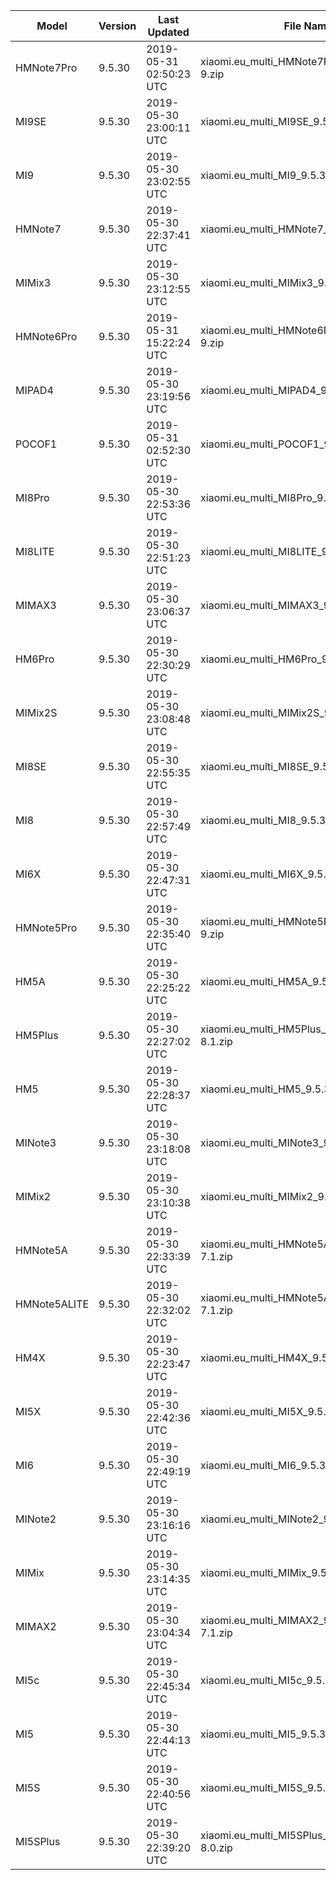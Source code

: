 | Model | Version | Last Updated | File Name | Size | Download Link |
| ---- | ---- | ---- | ---- | ---- | ---- |
| HMNote7Pro | 9.5.30 | 2019-05-31 02:50:23 UTC | xiaomi.eu_multi_HMNote7Pro_9.5.30_v10-9.zip | 1.8 GB | [SourceForge](https://sourceforge.net/projects/xiaomi-eu-multilang-miui-roms/files/xiaomi.eu/MIUI-WEEKLY-RELEASES/9.5.30/xiaomi.eu_multi_HMNote7Pro_9.5.30_v10-9.zip/download) |
| MI9SE | 9.5.30 | 2019-05-30 23:00:11 UTC | xiaomi.eu_multi_MI9SE_9.5.30_v10-9.zip | 2.1 GB | [SourceForge](https://sourceforge.net/projects/xiaomi-eu-multilang-miui-roms/files/xiaomi.eu/MIUI-WEEKLY-RELEASES/9.5.30/xiaomi.eu_multi_MI9SE_9.5.30_v10-9.zip/download) |
| MI9 | 9.5.30 | 2019-05-30 23:02:55 UTC | xiaomi.eu_multi_MI9_9.5.30_v10-9.zip | 2.4 GB | [SourceForge](https://sourceforge.net/projects/xiaomi-eu-multilang-miui-roms/files/xiaomi.eu/MIUI-WEEKLY-RELEASES/9.5.30/xiaomi.eu_multi_MI9_9.5.30_v10-9.zip/download) |
| HMNote7 | 9.5.30 | 2019-05-30 22:37:41 UTC | xiaomi.eu_multi_HMNote7_9.5.30_v10-9.zip | 1.7 GB | [SourceForge](https://sourceforge.net/projects/xiaomi-eu-multilang-miui-roms/files/xiaomi.eu/MIUI-WEEKLY-RELEASES/9.5.30/xiaomi.eu_multi_HMNote7_9.5.30_v10-9.zip/download) |
| MIMix3 | 9.5.30 | 2019-05-30 23:12:55 UTC | xiaomi.eu_multi_MIMix3_9.5.30_v10-9.zip | 2.0 GB | [SourceForge](https://sourceforge.net/projects/xiaomi-eu-multilang-miui-roms/files/xiaomi.eu/MIUI-WEEKLY-RELEASES/9.5.30/xiaomi.eu_multi_MIMix3_9.5.30_v10-9.zip/download) |
| HMNote6Pro | 9.5.30 | 2019-05-31 15:22:24 UTC | xiaomi.eu_multi_HMNote6Pro_9.5.30_v10-9.zip | 1.7 GB | [SourceForge](https://sourceforge.net/projects/xiaomi-eu-multilang-miui-roms/files/xiaomi.eu/MIUI-WEEKLY-RELEASES/9.5.30/xiaomi.eu_multi_HMNote6Pro_9.5.30_v10-9.zip/download) |
| MIPAD4 | 9.5.30 | 2019-05-30 23:19:56 UTC | xiaomi.eu_multi_MIPAD4_9.5.30_v10-8.1.zip | 1.5 GB | [SourceForge](https://sourceforge.net/projects/xiaomi-eu-multilang-miui-roms/files/xiaomi.eu/MIUI-WEEKLY-RELEASES/9.5.30/xiaomi.eu_multi_MIPAD4_9.5.30_v10-8.1.zip/download) |
| POCOF1 | 9.5.30 | 2019-05-31 02:52:30 UTC | xiaomi.eu_multi_POCOF1_9.5.30_v10-9.zip | 1.9 GB | [SourceForge](https://sourceforge.net/projects/xiaomi-eu-multilang-miui-roms/files/xiaomi.eu/MIUI-WEEKLY-RELEASES/9.5.30/xiaomi.eu_multi_POCOF1_9.5.30_v10-9.zip/download) |
| MI8Pro | 9.5.30 | 2019-05-30 22:53:36 UTC | xiaomi.eu_multi_MI8Pro_9.5.30_v10-9.zip | 2.0 GB | [SourceForge](https://sourceforge.net/projects/xiaomi-eu-multilang-miui-roms/files/xiaomi.eu/MIUI-WEEKLY-RELEASES/9.5.30/xiaomi.eu_multi_MI8Pro_9.5.30_v10-9.zip/download) |
| MI8LITE | 9.5.30 | 2019-05-30 22:51:23 UTC | xiaomi.eu_multi_MI8LITE_9.5.30_v10-9.zip | 1.7 GB | [SourceForge](https://sourceforge.net/projects/xiaomi-eu-multilang-miui-roms/files/xiaomi.eu/MIUI-WEEKLY-RELEASES/9.5.30/xiaomi.eu_multi_MI8LITE_9.5.30_v10-9.zip/download) |
| MIMAX3 | 9.5.30 | 2019-05-30 23:06:37 UTC | xiaomi.eu_multi_MIMAX3_9.5.30_v10-9.zip | 1.7 GB | [SourceForge](https://sourceforge.net/projects/xiaomi-eu-multilang-miui-roms/files/xiaomi.eu/MIUI-WEEKLY-RELEASES/9.5.30/xiaomi.eu_multi_MIMAX3_9.5.30_v10-9.zip/download) |
| HM6Pro | 9.5.30 | 2019-05-30 22:30:29 UTC | xiaomi.eu_multi_HM6Pro_9.5.30_v10-9.zip | 1.6 GB | [SourceForge](https://sourceforge.net/projects/xiaomi-eu-multilang-miui-roms/files/xiaomi.eu/MIUI-WEEKLY-RELEASES/9.5.30/xiaomi.eu_multi_HM6Pro_9.5.30_v10-9.zip/download) |
| MIMix2S | 9.5.30 | 2019-05-30 23:08:48 UTC | xiaomi.eu_multi_MIMix2S_9.5.30_v10-9.zip | 1.9 GB | [SourceForge](https://sourceforge.net/projects/xiaomi-eu-multilang-miui-roms/files/xiaomi.eu/MIUI-WEEKLY-RELEASES/9.5.30/xiaomi.eu_multi_MIMix2S_9.5.30_v10-9.zip/download) |
| MI8SE | 9.5.30 | 2019-05-30 22:55:35 UTC | xiaomi.eu_multi_MI8SE_9.5.30_v10-9.zip | 1.8 GB | [SourceForge](https://sourceforge.net/projects/xiaomi-eu-multilang-miui-roms/files/xiaomi.eu/MIUI-WEEKLY-RELEASES/9.5.30/xiaomi.eu_multi_MI8SE_9.5.30_v10-9.zip/download) |
| MI8 | 9.5.30 | 2019-05-30 22:57:49 UTC | xiaomi.eu_multi_MI8_9.5.30_v10-9.zip | 1.9 GB | [SourceForge](https://sourceforge.net/projects/xiaomi-eu-multilang-miui-roms/files/xiaomi.eu/MIUI-WEEKLY-RELEASES/9.5.30/xiaomi.eu_multi_MI8_9.5.30_v10-9.zip/download) |
| MI6X | 9.5.30 | 2019-05-30 22:47:31 UTC | xiaomi.eu_multi_MI6X_9.5.30_v10-9.zip | 1.7 GB | [SourceForge](https://sourceforge.net/projects/xiaomi-eu-multilang-miui-roms/files/xiaomi.eu/MIUI-WEEKLY-RELEASES/9.5.30/xiaomi.eu_multi_MI6X_9.5.30_v10-9.zip/download) |
| HMNote5Pro | 9.5.30 | 2019-05-30 22:35:40 UTC | xiaomi.eu_multi_HMNote5Pro_9.5.30_v10-9.zip | 1.7 GB | [SourceForge](https://sourceforge.net/projects/xiaomi-eu-multilang-miui-roms/files/xiaomi.eu/MIUI-WEEKLY-RELEASES/9.5.30/xiaomi.eu_multi_HMNote5Pro_9.5.30_v10-9.zip/download) |
| HM5A | 9.5.30 | 2019-05-30 22:25:22 UTC | xiaomi.eu_multi_HM5A_9.5.30_v10-8.1.zip | 1.4 GB | [SourceForge](https://sourceforge.net/projects/xiaomi-eu-multilang-miui-roms/files/xiaomi.eu/MIUI-WEEKLY-RELEASES/9.5.30/xiaomi.eu_multi_HM5A_9.5.30_v10-8.1.zip/download) |
| HM5Plus | 9.5.30 | 2019-05-30 22:27:02 UTC | xiaomi.eu_multi_HM5Plus_9.5.30_v10-8.1.zip | 1.5 GB | [SourceForge](https://sourceforge.net/projects/xiaomi-eu-multilang-miui-roms/files/xiaomi.eu/MIUI-WEEKLY-RELEASES/9.5.30/xiaomi.eu_multi_HM5Plus_9.5.30_v10-8.1.zip/download) |
| HM5 | 9.5.30 | 2019-05-30 22:28:37 UTC | xiaomi.eu_multi_HM5_9.5.30_v10-8.1.zip | 1.4 GB | [SourceForge](https://sourceforge.net/projects/xiaomi-eu-multilang-miui-roms/files/xiaomi.eu/MIUI-WEEKLY-RELEASES/9.5.30/xiaomi.eu_multi_HM5_9.5.30_v10-8.1.zip/download) |
| MINote3 | 9.5.30 | 2019-05-30 23:18:08 UTC | xiaomi.eu_multi_MINote3_9.5.30_v10-9.zip | 1.6 GB | [SourceForge](https://sourceforge.net/projects/xiaomi-eu-multilang-miui-roms/files/xiaomi.eu/MIUI-WEEKLY-RELEASES/9.5.30/xiaomi.eu_multi_MINote3_9.5.30_v10-9.zip/download) |
| MIMix2 | 9.5.30 | 2019-05-30 23:10:38 UTC | xiaomi.eu_multi_MIMix2_9.5.30_v10-9.zip | 1.6 GB | [SourceForge](https://sourceforge.net/projects/xiaomi-eu-multilang-miui-roms/files/xiaomi.eu/MIUI-WEEKLY-RELEASES/9.5.30/xiaomi.eu_multi_MIMix2_9.5.30_v10-9.zip/download) |
| HMNote5A | 9.5.30 | 2019-05-30 22:33:39 UTC | xiaomi.eu_multi_HMNote5A_9.5.30_v10-7.1.zip | 1.4 GB | [SourceForge](https://sourceforge.net/projects/xiaomi-eu-multilang-miui-roms/files/xiaomi.eu/MIUI-WEEKLY-RELEASES/9.5.30/xiaomi.eu_multi_HMNote5A_9.5.30_v10-7.1.zip/download) |
| HMNote5ALITE | 9.5.30 | 2019-05-30 22:32:02 UTC | xiaomi.eu_multi_HMNote5ALITE_9.5.30_v10-7.1.zip | 1.4 GB | [SourceForge](https://sourceforge.net/projects/xiaomi-eu-multilang-miui-roms/files/xiaomi.eu/MIUI-WEEKLY-RELEASES/9.5.30/xiaomi.eu_multi_HMNote5ALITE_9.5.30_v10-7.1.zip/download) |
| HM4X | 9.5.30 | 2019-05-30 22:23:47 UTC | xiaomi.eu_multi_HM4X_9.5.30_v10-7.1.zip | 1.4 GB | [SourceForge](https://sourceforge.net/projects/xiaomi-eu-multilang-miui-roms/files/xiaomi.eu/MIUI-WEEKLY-RELEASES/9.5.30/xiaomi.eu_multi_HM4X_9.5.30_v10-7.1.zip/download) |
| MI5X | 9.5.30 | 2019-05-30 22:42:36 UTC | xiaomi.eu_multi_MI5X_9.5.30_v10-8.1.zip | 1.5 GB | [SourceForge](https://sourceforge.net/projects/xiaomi-eu-multilang-miui-roms/files/xiaomi.eu/MIUI-WEEKLY-RELEASES/9.5.30/xiaomi.eu_multi_MI5X_9.5.30_v10-8.1.zip/download) |
| MI6 | 9.5.30 | 2019-05-30 22:49:19 UTC | xiaomi.eu_multi_MI6_9.5.30_v10-9.zip | 1.6 GB | [SourceForge](https://sourceforge.net/projects/xiaomi-eu-multilang-miui-roms/files/xiaomi.eu/MIUI-WEEKLY-RELEASES/9.5.30/xiaomi.eu_multi_MI6_9.5.30_v10-9.zip/download) |
| MINote2 | 9.5.30 | 2019-05-30 23:16:16 UTC | xiaomi.eu_multi_MINote2_9.5.30_v10-8.0.zip | 1.5 GB | [SourceForge](https://sourceforge.net/projects/xiaomi-eu-multilang-miui-roms/files/xiaomi.eu/MIUI-WEEKLY-RELEASES/9.5.30/xiaomi.eu_multi_MINote2_9.5.30_v10-8.0.zip/download) |
| MIMix | 9.5.30 | 2019-05-30 23:14:35 UTC | xiaomi.eu_multi_MIMix_9.5.30_v10-8.0.zip | 1.5 GB | [SourceForge](https://sourceforge.net/projects/xiaomi-eu-multilang-miui-roms/files/xiaomi.eu/MIUI-WEEKLY-RELEASES/9.5.30/xiaomi.eu_multi_MIMix_9.5.30_v10-8.0.zip/download) |
| MIMAX2 | 9.5.30 | 2019-05-30 23:04:34 UTC | xiaomi.eu_multi_MIMAX2_9.5.30_v10-7.1.zip | 1.4 GB | [SourceForge](https://sourceforge.net/projects/xiaomi-eu-multilang-miui-roms/files/xiaomi.eu/MIUI-WEEKLY-RELEASES/9.5.30/xiaomi.eu_multi_MIMAX2_9.5.30_v10-7.1.zip/download) |
| MI5c | 9.5.30 | 2019-05-30 22:45:34 UTC | xiaomi.eu_multi_MI5c_9.5.30_v10-7.1.zip | 1.2 GB | [SourceForge](https://sourceforge.net/projects/xiaomi-eu-multilang-miui-roms/files/xiaomi.eu/MIUI-WEEKLY-RELEASES/9.5.30/xiaomi.eu_multi_MI5c_9.5.30_v10-7.1.zip/download) |
| MI5 | 9.5.30 | 2019-05-30 22:44:13 UTC | xiaomi.eu_multi_MI5_9.5.30_v10-8.0.zip | 1.4 GB | [SourceForge](https://sourceforge.net/projects/xiaomi-eu-multilang-miui-roms/files/xiaomi.eu/MIUI-WEEKLY-RELEASES/9.5.30/xiaomi.eu_multi_MI5_9.5.30_v10-8.0.zip/download) |
| MI5S | 9.5.30 | 2019-05-30 22:40:56 UTC | xiaomi.eu_multi_MI5S_9.5.30_v10-8.0.zip | 1.4 GB | [SourceForge](https://sourceforge.net/projects/xiaomi-eu-multilang-miui-roms/files/xiaomi.eu/MIUI-WEEKLY-RELEASES/9.5.30/xiaomi.eu_multi_MI5S_9.5.30_v10-8.0.zip/download) |
| MI5SPlus | 9.5.30 | 2019-05-30 22:39:20 UTC | xiaomi.eu_multi_MI5SPlus_9.5.30_v10-8.0.zip | 1.5 GB | [SourceForge](https://sourceforge.net/projects/xiaomi-eu-multilang-miui-roms/files/xiaomi.eu/MIUI-WEEKLY-RELEASES/9.5.30/xiaomi.eu_multi_MI5SPlus_9.5.30_v10-8.0.zip/download) |
